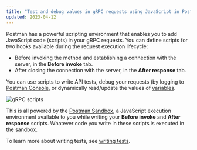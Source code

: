 ```yaml
---
title: "Test and debug values in gRPC requests using JavaScript in Postman"
updated: 2023-04-12
---
```


Postman has a powerful scripting environment that enables you to add JavaScript code (scripts) in your gRPC requests. You can define scripts for two hooks available during the request execution lifecycle:

* Before invoking the method and establishing a connection with the server, in the **Before invoke** tab.
* After closing the connection with the server, in the **After response** tab.

You can use scripts to write API tests, debug your requests (by logging to [Postman Console](/docs/sending-requests/troubleshooting-api-requests/), or dynamically read/update the values of [variables](/docs/sending-requests/variables/variables/).

![gRPC scripts](https://assets.postman.com/postman-docs/v10/grpc-scripts-v10-22.jpg)

This is all powered by the [Postman Sandbox](/docs/sending-requests/grpc/postman-sandbox-api/), a JavaScript execution environment available to you while writing your **Before invoke** and **After response** scripts. Whatever code you write in these scripts is executed in the sandbox.

To learn more about writing tests, see [writing tests](/docs/writing-scripts/test-scripts/).
